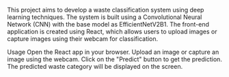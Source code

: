 This project aims to develop a waste classification system using deep learning techniques. 
The system is built using a Convolutional Neural Network (CNN) with the base model as EfficientNetV2B1.
The front-end application is created using React, which allows users to upload images or capture images using their webcam for classification.


Usage
Open the React app in your browser.
Upload an image or capture an image using the webcam.
  Click on the "Predict" button to get the prediction.
The predicted waste category will be displayed on the screen.
